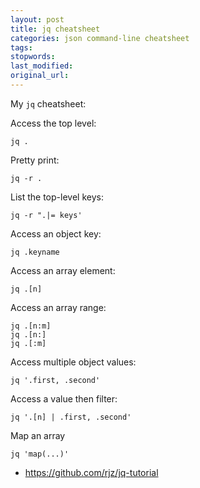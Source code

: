 ```yaml
---
layout: post
title: jq cheatsheet
categories: json command-line cheatsheet
tags:
stopwords:
last_modified:
original_url:
---
```


My `jq` cheatsheet:

<!--more-->

Access the top level:

	jq .

Pretty print:

	jq -r .

List the top-level keys:

	jq -r ".|= keys'

Access an object key:

	jq .keyname

Access an array element:

	jq .[n]

Access an array range:

	jq .[n:m]
	jq .[n:]
	jq .[:m]

Access multiple object values:

	jq '.first, .second'

Access a value then filter:

	jq '.[n] | .first, .second'

Map an array

	jq 'map(...)'


* https://github.com/rjz/jq-tutorial
